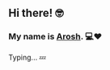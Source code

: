 ## Hi there! 🤓

### My name is [Arosh](https://arosh.tech). 💻❤


Typing... 💤
<br>

<!-- (Feel free to <a href="mailto:mail.aroshakalanka@gmail.com">send<a> me if you have an idea. 😂) -->



<!--
**Aroshakalanka/Aroshakalanka** is a ✨ _special_ ✨ repository because its `README.md` (this file) appears on your GitHub profile.

Here are some ideas to get you started:

- 🔭 I’m currently working on ...
- 🌱 I’m currently learning ...
- 👯 I’m looking to collaborate on ...
- 🤔 I’m looking for help with ...
- 💬 Ask me about ...
- 📫 How to reach me: ...
- 😄 Pronouns: ...
- ⚡ Fun fact: ...
-->
